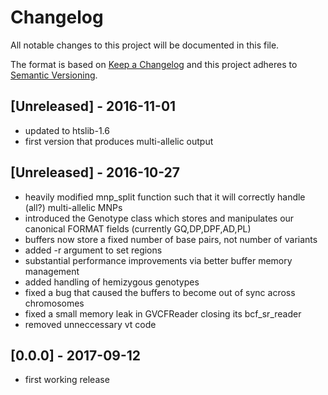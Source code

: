 # Changelog
All notable changes to this project will be documented in this file.

The format is based on [Keep a Changelog](http://keepachangelog.com/en/1.0.0/)
and this project adheres to [Semantic Versioning](http://semver.org/spec/v2.0.0.html).

## [Unreleased] - 2016-11-01
- updated to htslib-1.6
- first version that produces multi-allelic output

## [Unreleased] - 2016-10-27
- heavily modified mnp_split function such that it will correctly handle (all?) multi-allelic MNPs
- introduced the Genotype class which stores and manipulates our canonical FORMAT fields (currently GQ,DP,DPF,AD,PL)
- buffers now store a fixed number of base pairs, not  number of variants
- added -r argument to set regions
- substantial performance improvements via better buffer memory management
- added handling of hemizygous genotypes
- fixed a bug that caused the buffers to become out of sync across chromosomes
- fixed a small memory leak in GVCFReader closing its bcf_sr_reader
- removed unneccessary vt code

## [0.0.0] - 2017-09-12
- first working release
